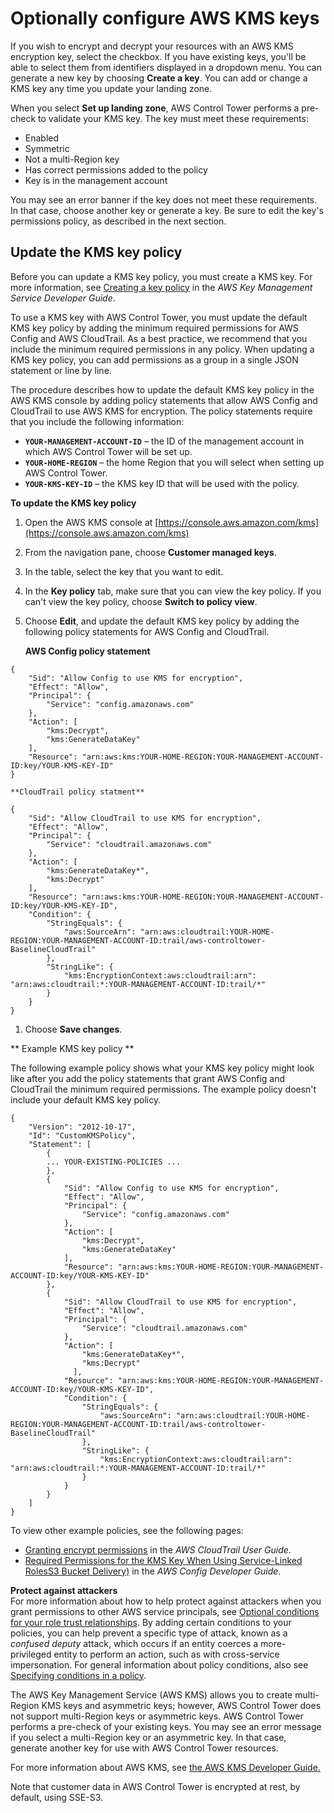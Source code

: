 # Optionally configure AWS KMS keys<a name="configure-kms-keys"></a>

If you wish to encrypt and decrypt your resources with an AWS KMS encryption key, select the checkbox\. If you have existing keys, you'll be able to select them from identifiers displayed in a dropdown menu\. You can generate a new key by choosing **Create a key**\. You can add or change a KMS key any time you update your landing zone\.

When you select **Set up landing zone**, AWS Control Tower performs a pre\-check to validate your KMS key\. The key must meet these requirements:
+ Enabled
+ Symmetric
+ Not a multi\-Region key
+ Has correct permissions added to the policy
+ Key is in the management account

You may see an error banner if the key does not meet these requirements\. In that case, choose another key or generate a key\. Be sure to edit the key's permissions policy, as described in the next section\.

## Update the KMS key policy<a name="kms-key-policy-update"></a>

 Before you can update a KMS key policy, you must create a KMS key\. For more information, see [Creating a key policy](https://docs.aws.amazon.com/kms/latest/developerguide/key-policy-overview.html) in the *AWS Key Management Service Developer Guide*\. 

 To use a KMS key with AWS Control Tower, you must update the default KMS key policy by adding the minimum required permissions for AWS Config and AWS CloudTrail\. As a best practice, we recommend that you include the minimum required permissions in any policy\. When updating a KMS key policy, you can add permissions as a group in a single JSON statement or line by line\. 

 The procedure describes how to update the default KMS key policy in the AWS KMS console by adding policy statements that allow AWS Config and CloudTrail to use AWS KMS for encryption\. The policy statements require that you include the following information: 
+  **`YOUR-MANAGEMENT-ACCOUNT-ID`** – the ID of the management account in which AWS Control Tower will be set up\. 
+  **`YOUR-HOME-REGION`** – the home Region that you will select when setting up AWS Control Tower\. 
+  **`YOUR-KMS-KEY-ID`** – the KMS key ID that will be used with the policy\. 

**To update the KMS key policy**

1.  Open the AWS KMS console at [https://console.aws.amazon.com/kms](https://console.aws.amazon.com/kms)

1.  From the navigation pane, choose **Customer managed keys**\. 

1.  In the table, select the key that you want to edit\. 

1.  In the **Key policy** tab, make sure that you can view the key policy\. If you can't view the key policy, choose **Switch to policy view**\. 

1.  Choose **Edit**, and update the default KMS key policy by adding the following policy statements for AWS Config and CloudTrail\. 

    **AWS Config policy statement** 

   ```
   {
       "Sid": "Allow Config to use KMS for encryption",
       "Effect": "Allow",
       "Principal": {
           "Service": "config.amazonaws.com"
       },
       "Action": [
           "kms:Decrypt",
           "kms:GenerateDataKey"
       ],
       "Resource": "arn:aws:kms:YOUR-HOME-REGION:YOUR-MANAGEMENT-ACCOUNT-ID:key/YOUR-KMS-KEY-ID"
   }
   ```

    **CloudTrail policy statment** 

   ```
   {
       "Sid": "Allow CloudTrail to use KMS for encryption",
       "Effect": "Allow",
       "Principal": {
           "Service": "cloudtrail.amazonaws.com"
       },
       "Action": [
           "kms:GenerateDataKey*",
           "kms:Decrypt"
       ],
       "Resource": "arn:aws:kms:YOUR-HOME-REGION:YOUR-MANAGEMENT-ACCOUNT-ID:key/YOUR-KMS-KEY-ID",
       "Condition": {
           "StringEquals": {
               "aws:SourceArn": "arn:aws:cloudtrail:YOUR-HOME-REGION:YOUR-MANAGEMENT-ACCOUNT-ID:trail/aws-controltower-BaselineCloudTrail"
           },
           "StringLike": {
               "kms:EncryptionContext:aws:cloudtrail:arn": "arn:aws:cloudtrail:*:YOUR-MANAGEMENT-ACCOUNT-ID:trail/*"
           }
       }
   }
   ```

1.  Choose **Save changes**\. 

 ** Example KMS key policy ** 

 The following example policy shows what your KMS key policy might look like after you add the policy statements that grant AWS Config and CloudTrail the minimum required permissions\. The example policy doesn't include your default KMS key policy\. 

```
{
    "Version": "2012-10-17",
    "Id": "CustomKMSPolicy",
    "Statement": [
        {
        ... YOUR-EXISTING-POLICIES ...
        },
        {
            "Sid": "Allow Config to use KMS for encryption",
            "Effect": "Allow",
            "Principal": {
                "Service": "config.amazonaws.com"
            },
            "Action": [
                "kms:Decrypt",
                "kms:GenerateDataKey"
            ],
            "Resource": "arn:aws:kms:YOUR-HOME-REGION:YOUR-MANAGEMENT-ACCOUNT-ID:key/YOUR-KMS-KEY-ID"
        },
        {
            "Sid": "Allow CloudTrail to use KMS for encryption",
            "Effect": "Allow",
            "Principal": {
                "Service": "cloudtrail.amazonaws.com"
            },
            "Action": [
                "kms:GenerateDataKey*",
                "kms:Decrypt"
              ],
            "Resource": "arn:aws:kms:YOUR-HOME-REGION:YOUR-MANAGEMENT-ACCOUNT-ID:key/YOUR-KMS-KEY-ID",
            "Condition": {
                "StringEquals": {
                    "aws:SourceArn": "arn:aws:cloudtrail:YOUR-HOME-REGION:YOUR-MANAGEMENT-ACCOUNT-ID:trail/aws-controltower-BaselineCloudTrail"
                },
                "StringLike": {
                    "kms:EncryptionContext:aws:cloudtrail:arn": "arn:aws:cloudtrail:*:YOUR-MANAGEMENT-ACCOUNT-ID:trail/*"
                }
            }
        }
    ]
}
```

 To view other example policies, see the following pages: 
+  [Granting encrypt permissions](https://docs.aws.amazon.com/awscloudtrail/latest/userguide/create-kms-key-policy-for-cloudtrail.html#create-kms-key-policy-for-cloudtrail-encrypt) in the *AWS CloudTrail User Guide*\. 
+  [Required Permissions for the KMS Key When Using Service\-Linked RolesS3 Bucket Delivery\)](https://docs.aws.amazon.com/config/latest/developerguide/s3-kms-key-policy.html#required-permissions-s3-kms-key-using-servicelinkedrole) in the *AWS Config Developer Guide*\. 

**Protect against attackers**  
For more information about how to help protect against attackers when you grant permissions to other AWS service principals, see [Optional conditions for your role trust relationships](roles-how.md#conditions-for-role-trust)\. By adding certain conditions to your policies, you can help prevent a specific type of attack, known as a *confused deputy* attack, which occurs if an entity coerces a more\-privileged entity to perform an action, such as with cross\-service impersonation\. For general information about policy conditions, also see [Specifying conditions in a policy](access-control-overview.md#specifying-conditions)\.

The AWS Key Management Service \(AWS KMS\) allows you to create multi\-Region KMS keys and asymmetric keys; however, AWS Control Tower does not support multi\-Region keys or asymmetric keys\. AWS Control Tower performs a pre\-check of your existing keys\. You may see an error message if you select a multi\-Region key or an asymmetric key\. In that case, generate another key for use with AWS Control Tower resources\.

For more information about AWS KMS, see [ the AWS KMS Developer Guide\.](https://docs.aws.amazon.com/kms/latest/developerguide/overview.html)

Note that customer data in AWS Control Tower is encrypted at rest, by default, using SSE\-S3\.